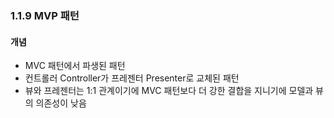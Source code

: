 ### 1.1.9 MVP 패턴 
#### 개념
- MVC 패턴에서 파생된 패턴
- 컨트롤러 Controller가 프레젠터 Presenter로 교체된 패턴
- 뷰와 프레젠터는 1:1 관계이기에 MVC 패턴보다 더 강한 결합을 지니기에 모델과 뷰의 의존성이 낮음